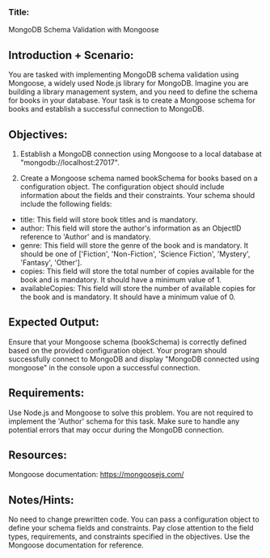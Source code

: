### Title:
MongoDB Schema Validation with Mongoose

## Introduction + Scenario:
You are tasked with implementing MongoDB schema validation using Mongoose, a widely used Node.js library for MongoDB. Imagine you are building a library management system, and you need to define the schema for books in your database. Your task is to create a Mongoose schema for books and establish a successful connection to MongoDB.

## Objectives:
1. Establish a MongoDB connection using Mongoose to a local database at "mongodb://localhost:27017".

2. Create a Mongoose schema named bookSchema for books based on a configuration object. The configuration object should include information about the fields and their constraints. Your schema should include the following fields:

 - title: This field will store book titles and is mandatory.
 - author: This field will store the author's information as an ObjectID reference to 'Author' and is mandatory.
 - genre: This field will store the genre of the book and is mandatory. It should be one of ['Fiction', 'Non-Fiction', 'Science Fiction', 'Mystery', 'Fantasy', 'Other'].
 - copies: This field will store the total number of copies available for the book and is mandatory. It should have a minimum value of 1.
 - availableCopies: This field will store the number of available copies for the book and is mandatory. It should have a minimum value of 0.

## Expected Output:
Ensure that your Mongoose schema (bookSchema) is correctly defined based on the provided configuration object. Your program should successfully connect to MongoDB and display "MongoDB connected using mongoose" in the console upon a successful connection.

## Requirements:

Use Node.js and Mongoose to solve this problem.
You are not required to implement the 'Author' schema for this task.
Make sure to handle any potential errors that may occur during the MongoDB connection.

## Resources:
Mongoose documentation: https://mongoosejs.com/

## Notes/Hints:
No need to change prewritten code.
You can pass a configuration object to define your schema fields and constraints.
Pay close attention to the field types, requirements, and constraints specified in the objectives. Use the Mongoose documentation for reference.